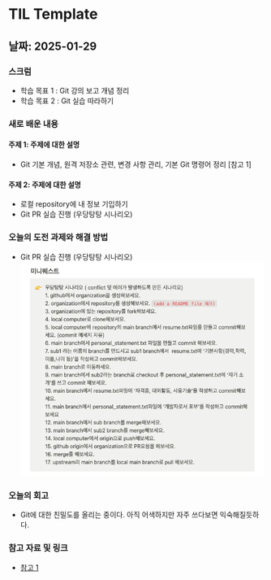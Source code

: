 # TIL Template

## 날짜: 2025-01-29

### 스크럼
- 학습 목표 1 : Git 강의 보고 개념 정리 
- 학습 목표 2 : Git 실습 따라하기

### 새로 배운 내용
#### 주제 1: 주제에 대한 설명
- Git 기본 개념, 원격 저장소 관련, 변경 사항 관리, 기본 Git 명령어 정리 [참고 1]

#### 주제 2: 주제에 대한 설명
- 로컬 repository에 내 정보 기입하기
- Git PR 실습 진행 (우당탕탕 시나리오)

### 오늘의 도전 과제와 해결 방법
- Git PR 실습 진행 (우당탕탕 시나리오)
![alt text](image.png)

### 오늘의 회고
- Git에 대한 친밀도를 올리는 중이다. 아직 어색하지만 자주 쓰다보면 익숙해질듯하다.

### 참고 자료 및 링크
- [참고 1](Uhttps://www.notion.so/adapterz/Git-26bee236502c4d2582b38468883ab130)
